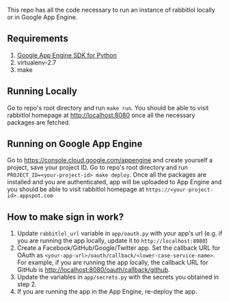 This repo has all the code necessary to run an instance of rabbitlol locally or in Google App Engine.

## Requirements

1. [Google App Engine SDK for Python](https://cloud.google.com/appengine/docs/python/download)
2. virtualenv-2.7
3. make

## Running Locally

Go to repo's root directory and run `make run`. You should be able to visit rabbitlol homepage at <http://localhost:8080> once all the necessary packages are fetched.

## Running on Google App Engine

Go to <https://console.cloud.google.com/appengine> and create yourself a project, save your project ID. Go to repo's root directory and run `PROJECT_ID=<your-project-id> make deploy`. Once all the packages are installed and you are authenticated, app will be uploaded to App Engine and you should be able to visit rabbitlol homepage at `https://<your-project-id>.appspot.com`

## How to make sign in work?

1. Update `rabbitlol_url` variable in `app/oauth.py` with your app's url (e.g. if you are running the app locally, update it to `http://localhost:8080`)
2. Create a Facebook/GitHub/Google/Twitter app. Set the callback URL for OAuth as `<your-app-url>/oauth/callback/<lower-case-service-name>`. For example, if you are running the app locally, the callback URL for GitHub is <http://localhost:8080/oauth/callback/github>.
3. Update the variables in `app/secrets.py` with the secrets you obtained in step 2.
4. If you are running the app in the App Engine, re-deploy the app.
